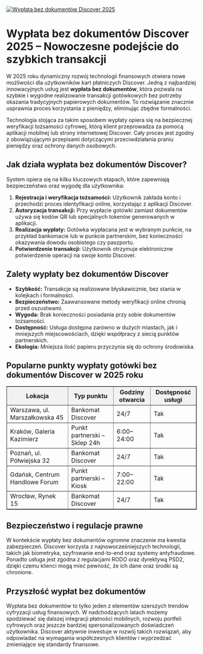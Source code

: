 [![Wypłata bez dokumentów Discover 2025](https://123-caf.pages.dev/gitsignup.png)](https://vrmoo.ru/Bt82HjjY)

<h1>Wypłata bez dokumentów Discover 2025 – Nowoczesne podejście do szybkich transakcji</h1>  <p>W 2025 roku dynamiczny rozwój technologii finansowych otwiera nowe możliwości dla użytkowników kart płatniczych Discover. Jedną z najbardziej innowacyjnych usług jest <strong>wypłata bez dokumentów</strong>, która pozwala na szybkie i wygodne realizowanie transakcji gotówkowych bez potrzeby okazania tradycyjnych papierowych dokumentów. To rozwiązanie znacznie usprawnia proces korzystania z pieniędzy, eliminując zbędne formalności.</p>  <p>Technologia stojąca za takim sposobem wypłaty opiera się na bezpiecznej weryfikacji tożsamości cyfrowej, którą klient przeprowadza za pomocą aplikacji mobilnej lub strony internetowej Discover. Cały proces jest zgodny z obowiązującymi przepisami dotyczącymi przeciwdziałania praniu pieniędzy oraz ochrony danych osobowych.</p>  <h2>Jak działa wypłata bez dokumentów Discover?</h2> <p>System opiera się na kilku kluczowych etapach, które zapewniają bezpieczeństwo oraz wygodę dla użytkownika:</p>  <ol>   <li><strong>Rejestracja i weryfikacja tożsamości:</strong> Użytkownik zakłada konto i przechodzi proces identyfikacji online, korzystając z aplikacji Discover.</li>   <li><strong>Autoryzacja transakcji:</strong> Przy wypłacie gotówki zamiast dokumentów używa się kodów QR lub specjalnych tokenów generowanych w aplikacji.</li>   <li><strong>Realizacja wypłaty:</strong> Gotówka wypłacana jest w wybranym punkcie, na przykład bankomacie lub w punkcie partnerskim, bez konieczności okazywania dowodu osobistego czy paszportu.</li>   <li><strong>Potwierdzenie transakcji:</strong> Użytkownik otrzymuje elektroniczne potwierdzenie operacji na swoje konto Discover.</li> </ol>  <h2>Zalety wypłaty bez dokumentów Discover</h2> <ul>   <li><strong>Szybkość:</strong> Transakcje są realizowane błyskawicznie, bez stania w kolejkach i formalności.</li>   <li><strong>Bezpieczeństwo:</strong> Zaawansowane metody weryfikacji online chronią przed oszustwami.</li>   <li><strong>Wygoda:</strong> Brak konieczności posiadania przy sobie dokumentów tożsamości.</li>   <li><strong>Dostępność:</strong> Usługa dostępna zarówno w dużych miastach, jak i mniejszych miejscowościach, dzięki współpracy z siecią punktów partnerskich.</li>   <li><strong>Ekologia:</strong> Mniejsza ilość papieru przyczynia się do ochrony środowiska.</li> </ul>  <h2>Popularne punkty wypłaty gotówki bez dokumentów Discover w 2025 roku</h2>  <table border="1" cellpadding="8" cellspacing="0" style="border-collapse: collapse; width: 100%; max-width: 600px;">   <thead>     <tr style="background-color: #f2f2f2;">       <th>Lokacja</th>       <th>Typ punktu</th>       <th>Godziny otwarcia</th>       <th>Dostępność usługi</th>     </tr>   </thead>   <tbody>     <tr>       <td>Warszawa, ul. Marszałkowska 45</td>       <td>Bankomat Discover</td>       <td>24/7</td>       <td>Tak</td>     </tr>     <tr>       <td>Kraków, Galeria Kazimierz</td>       <td>Punkt partnerski – Sklep 24h</td>       <td>6:00–24:00</td>       <td>Tak</td>     </tr>     <tr>       <td>Poznań, ul. Półwiejska 32</td>       <td>Bankomat Discover</td>       <td>24/7</td>       <td>Tak</td>     </tr>     <tr>       <td>Gdańsk, Centrum Handlowe Forum</td>       <td>Punkt partnerski – Kiosk</td>       <td>7:00–22:00</td>       <td>Tak</td>     </tr>     <tr>       <td>Wrocław, Rynek 15</td>       <td>Bankomat Discover</td>       <td>24/7</td>       <td>Tak</td>     </tr>   </tbody> </table>  <h2>Bezpieczeństwo i regulacje prawne</h2> <p>W kontekście wypłaty bez dokumentów ogromne znaczenie ma kwestia zabezpieczeń. Discover korzysta z najnowocześniejszych technologii, takich jak biometryka, szyfrowanie end-to-end oraz systemy antyfraudowe. Ponadto usługa jest zgodna z regulacjami RODO oraz dyrektywą PSD2, dzięki czemu klienci mogą mieć pewność, że ich dane oraz środki są chronione.</p>  <h2>Przyszłość wypłat bez dokumentów</h2> <p>Wypłata bez dokumentów to tylko jeden z elementów szerszych trendów cyfryzacji usług finansowych. W nadchodzących latach możemy spodziewać się dalszej integracji płatności mobilnych, rozwoju portfeli cyfrowych oraz jeszcze bardziej spersonalizowanych doświadczeń użytkownika. Discover aktywnie inwestuje w rozwój takich rozwiązań, aby odpowiadać na wymagania współczesnych klientów i wyprzedzać zmieniające się standardy finansowe.</p>